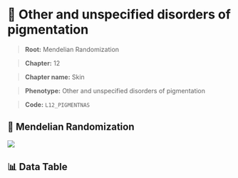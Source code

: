 # 🧪 Other and unspecified disorders of pigmentation

> **Root:** Mendelian Randomization

> **Chapter:** 12  

> **Chapter name:** Skin

> **Phenotype:** Other and unspecified disorders of pigmentation  

> **Code:** `L12_PIGMENTNAS`

## 🧬 Mendelian Randomization  

<img src="/MR/Figures/Forward/L12_PIGMENTNAS.png"/>

## 📊 Data Table

<CsvTableMRF src="/MR_Data/Forward/L12_PIGMENTNAS.csv"/>
